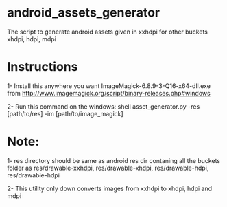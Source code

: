# android_assets_generator
The script to generate android assets given in xxhdpi for other buckets xhdpi, hdpi, mdpi


# Instructions

1- Install this anywhere you want 
ImageMagick-6.8.9-3-Q16-x64-dll.exe from  http://www.imagemagick.org/script/binary-releases.php#windows

2- Run this command on the windows:
shell asset_generator.py -res [path/to/res] -im [path/to/image_magick]

# Note: 
1- res directory should be same as android res dir contaning all the buckets folder 
as res/drawable-xxhdpi, res/drawable-xhdpi, res/drawable-hdpi, res/drawable-hdpi

2- This utility only down converts images from xxhdpi to xhdpi, hdpi and mdpi


